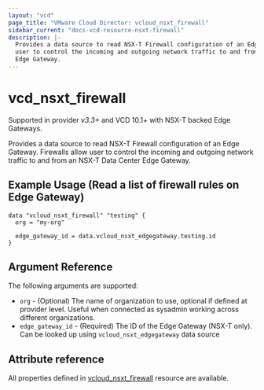 ```yaml
---
layout: "vcd"
page_title: "VMware Cloud Director: vcloud_nsxt_firewall"
sidebar_current: "docs-vcd-resource-nsxt-firewall"
description: |-
  Provides a data source to read NSX-T Firewall configuration of an Edge Gateway. Firewalls allow 
  user to control the incoming and outgoing network traffic to and from an NSX-T Data Center 
  Edge Gateway.
---
```


# vcd\_nsxt\_firewall

Supported in provider *v3.3+* and VCD 10.1+ with NSX-T backed Edge Gateways.

Provides a data source to read NSX-T Firewall configuration of an Edge Gateway. Firewalls allow 
user to control the incoming and outgoing network traffic to and from an NSX-T Data Center 
Edge Gateway.


## Example Usage (Read a list of firewall rules on Edge Gateway)
```hcl
data "vcloud_nsxt_firewall" "testing" {
  org = "my-org"

  edge_gateway_id = data.vcloud_nsxt_edgegateway.testing.id
}
```

## Argument Reference

The following arguments are supported:

* `org` - (Optional) The name of organization to use, optional if defined at provider level. Useful
  when connected as sysadmin working across different organizations.
* `edge_gateway_id` - (Required) The ID of the Edge Gateway (NSX-T only). Can be looked up using
  `vcloud_nsxt_edgegateway` data source

## Attribute reference

All properties defined in [vcloud_nsxt_firewall](/providers/vmware/vcd/latest/docs/resources/nsxt_firewall)
resource are available.
